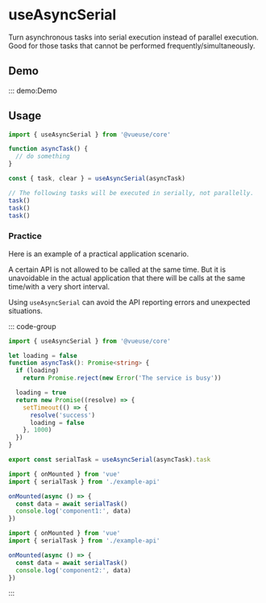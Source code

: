 # useAsyncSerial

Turn asynchronous tasks into serial execution instead of parallel execution. Good for those tasks that cannot be performed frequently/simultaneously.

## Demo

::: demo:Demo

## Usage

```ts
import { useAsyncSerial } from '@vueuse/core'

function asyncTask() {
  // do something
}

const { task, clear } = useAsyncSerial(asyncTask)

// The following tasks will be executed in serially, not parallelly.
task()
task()
task()
```

### Practice

Here is an example of a practical application scenario.

A certain API is not allowed to be called at the same time. But it is unavoidable in the actual application that there will be calls at the same time/with a very short interval.

Using `useAsyncSerial` can avoid the API reporting errors and unexpected situations.

::: code-group
```ts [example-api.ts]
import { useAsyncSerial } from '@vueuse/core'

let loading = false
function asyncTask(): Promise<string> {
  if (loading)
    return Promise.reject(new Error('The service is busy'))

  loading = true
  return new Promise((resolve) => {
    setTimeout(() => {
      resolve('success')
      loading = false
    }, 1000)
  })
}

export const serialTask = useAsyncSerial(asyncTask).task
```

```ts [component1.vue]
import { onMounted } from 'vue'
import { serialTask } from './example-api'

onMounted(async () => {
  const data = await serialTask()
  console.log('component1:', data)
})
```

```ts [component2.vue]
import { onMounted } from 'vue'
import { serialTask } from './example-api'

onMounted(async () => {
  const data = await serialTask()
  console.log('component2:', data)
})
```
:::

